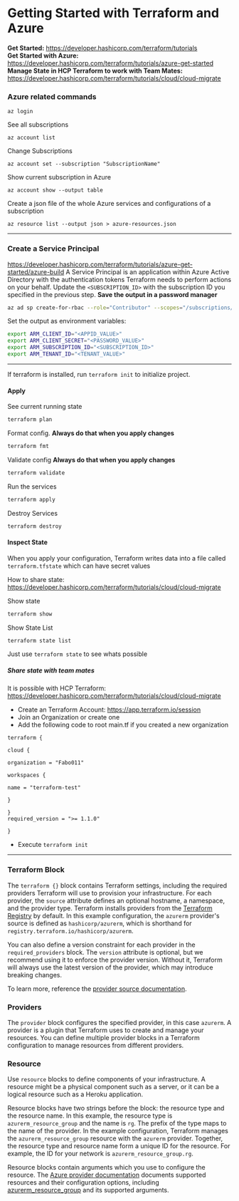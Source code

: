 # Getting Started with Terraform and Azure

**Get Started:** https://developer.hashicorp.com/terraform/tutorials <br>
**Get Started with Azure:** https://developer.hashicorp.com/terraform/tutorials/azure-get-started <br>
**Manage State in HCP Terraform to work with Team Mates:** https://developer.hashicorp.com/terraform/tutorials/cloud/cloud-migrate <br>


### Azure related commands

```
az login
```

See all subscriptions
```
az account list
```

Change Subscriptions
```
az account set --subscription "SubscriptionName"
```

Show current subscription in Azure
```
az account show --output table
```

Create a json file of the whole Azure services and configurations of a subscription
```
az resource list --output json > azure-resources.json
```

---

### Create a Service Principal
https://developer.hashicorp.com/terraform/tutorials/azure-get-started/azure-build
A Service Principal is an application within Azure Active Directory with the authentication tokens Terraform needs to perform actions on your behalf. Update the `<SUBSCRIPTION_ID>` with the subscription ID you specified in the previous step. **Save the output in a password manager**
```bash
az ad sp create-for-rbac --role="Contributor" --scopes="/subscriptions/<SUBSCRIPTION_ID>"
```

Set the output as environment variables:
```bash
export ARM_CLIENT_ID="<APPID_VALUE>"
export ARM_CLIENT_SECRET="<PASSWORD_VALUE>"
export ARM_SUBSCRIPTION_ID="<SUBSCRIPTION_ID>"
export ARM_TENANT_ID="<TENANT_VALUE>"
```

---


If terraform is installed, run `terraform init` to initialize project.


#### Apply
See current running state
```bash
terraform plan
```

Format config. **Always do that when you apply changes**
```bash
terraform fmt
```

Validate config **Always do that when you apply changes**
```bash
terraform validate
```

Run the services
```bash
terraform apply
```

Destroy Services
```bash
terraform destroy
```

#### Inspect State
When you apply your configuration, Terraform writes data into a file called `terraform.tfstate` which can have secret values

How to share state: https://developer.hashicorp.com/terraform/tutorials/cloud/cloud-migrate

Show state
```bash
terraform show
```

Show State List
```bash
terraform state list
```

Just use `terraform state` to see whats possible


##### Share state with team mates
It is possible with HCP Terraform: https://developer.hashicorp.com/terraform/tutorials/cloud/cloud-migrate

- Create an Terraform Account: https://app.terraform.io/session
- Join an Organization or create one
- Add the following code to root main.tf if you created a new organization
 ```code
terraform {

cloud {

organization = "Fabo011"

workspaces {

name = "terraform-test"

}

}
required_version = ">= 1.1.0"

}
  ```
- Execute `terraform init`


---

### Terraform Block

The `terraform {}` block contains Terraform settings, including the required providers Terraform will use to provision your infrastructure. For each provider, the `source` attribute defines an optional hostname, a namespace, and the provider type. Terraform installs providers from the [Terraform Registry](https://registry.terraform.io/) by default. In this example configuration, the `azurerm` provider's source is defined as `hashicorp/azurerm`, which is shorthand for `registry.terraform.io/hashicorp/azurerm`.

You can also define a version constraint for each provider in the `required_providers` block. The `version` attribute is optional, but we recommend using it to enforce the provider version. Without it, Terraform will always use the latest version of the provider, which may introduce breaking changes.

To learn more, reference the [provider source documentation](https://developer.hashicorp.com/terraform/language/providers/requirements).

### [](https://developer.hashicorp.com/terraform/tutorials/azure-get-started/azure-build#providers)

### Providers

The `provider` block configures the specified provider, in this case `azurerm`. A provider is a plugin that Terraform uses to create and manage your resources. You can define multiple provider blocks in a Terraform configuration to manage resources from different providers.

### [](https://developer.hashicorp.com/terraform/tutorials/azure-get-started/azure-build#resource)

### Resource

Use `resource` blocks to define components of your infrastructure. A resource might be a physical component such as a server, or it can be a logical resource such as a Heroku application.

Resource blocks have two strings before the block: the resource type and the resource name. In this example, the resource type is `azurerm_resource_group` and the name is `rg`. The prefix of the type maps to the name of the provider. In the example configuration, Terraform manages the `azurerm_resource_group` resource with the `azurerm` provider. Together, the resource type and resource name form a unique ID for the resource. For example, the ID for your network is `azurerm_resource_group.rg`.

Resource blocks contain arguments which you use to configure the resource. The [Azure provider documentation](https://registry.terraform.io/providers/hashicorp/azurerm/latest/docs) documents supported resources and their configuration options, including [azurerm_resource_group](https://registry.terraform.io/providers/hashicorp/azurerm/latest/docs/resources/resource_group) and its supported arguments.